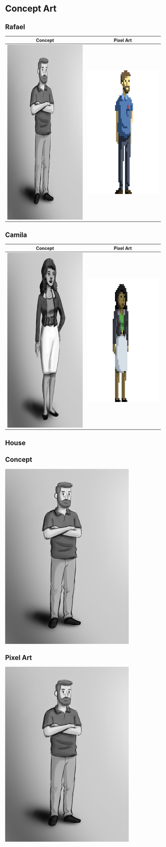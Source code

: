 # Concept Art

## Rafael

Concept | Pixel Art
--------- | ------
<img src="https://github.com/jogosifpr/devlife/blob/master/illustration/characters/concept/rafael.png" width="400" height="566"/> | <img src="https://github.com/jogosifpr/devlife/blob/master/illustration/characters/pixelArt/rafaelPixel_red.png" width="400" height="400"/>

## Camila

Concept | Pixel Art
--------- | ------
<img src="https://github.com/jogosifpr/devlife/blob/master/illustration/characters/concept/camila.png" width="400" height="566"/> | <img src="https://github.com/jogosifpr/devlife/blob/master/illustration/characters/pixelArt/camilaPixel_red.png" width="400" height="400"/>

## House

Concept 
--------- 
<img src="https://github.com/jogosifpr/devlife/blob/master/illustration/characters/concept/rafael.png" width="400" height="566"/>

Pixel Art 
--------- 
<img src="https://github.com/jogosifpr/devlife/blob/master/illustration/characters/concept/rafael.png" width="400" height="566"/>
